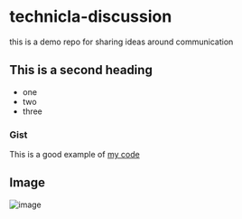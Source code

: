 # technicla-discussion
this is a demo repo for sharing ideas around communication


## This is a second heading

* one
* two
* three

### Gist

This is a good example of [my code](https://gist.github.com/joseluisvr93/70008bfe313a1c9f2f81071716fceab1)

## Image

![image](https://user-images.githubusercontent.com/56319230/174880573-b546b725-8b58-4ab8-93d5-f6d4f4fb9193.png)

